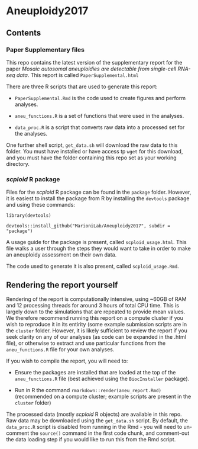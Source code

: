 # Aneuploidy2017

## Contents

### Paper Supplementary files

This repo contains the latest version of the supplementary report for the paper *Mosaic autosomal aneuploidies are detectable from single-cell RNA-seq data*. This report is called `PaperSupplemental.html`

There are three R scripts that are used to generate this report:

* `PaperSupplemental.Rmd` is the code used to create figures and perform analyses.

* `aneu_functions.R` is a set of functions that were used in the analyses.

* `data_proc.R` is a script that converts raw data into a processed set for the analyses.

One further shell script, `get_data.sh` will download the raw data to this folder. You must have installed or have access tp `wget` for this download, and you must have the folder containing this repo set as your working directory.

### *scploid* R package

Files for the *scploid* R package can be found in the `package` folder. However, it is easiest to install the package from R by installing the `devtools` package and using these commands:

`library(devtools)`

`devtools::install_github("MarioniLab/Aneuploidy2017", subdir = "package")`

A usage guide for the package is present, called `scploid_usage.html`. This file walks a user through the steps they would want to take in order to make an aneuploidy assessment on their own data.

The code used to generate it is also present, called `scploid_usage.Rmd`.

## Rendering the report yourself

Rendering of the report is computationally intensive, using ~60GB of RAM and 12 processing threads for around 3 hours of total CPU time. This is largely down to the simulations that are repeated to provide mean values. We therefore recommend running this report on a compute cluster if you wish to reproduce it in its entirity (some example submission scripts are in the `cluster` folder. However, it is likely sufficient to review the report if you seek clarity on any of our analyses (as code can be expanded in the .html file), or otherwise to extract and use particular functions from the `aneu_functions.R` file for your own analyses.

If you wish to compile the report, you will need to:

* Ensure the packages are installed that are loaded at the top of the `aneu_functions.R` file (best achieved using the `BiocInstaller` package).

* Run in R the command `rmarkdown::render(aneu_report.Rmd)` (recommended on a compute cluster; example scripts are present in the `cluster` folder)

The processed data (mostly *scploid* R objects) are available in this repo. Raw data may be downloaded using the `get_data.sh` script. By default, the `data_proc.R` script is disabled from running in the Rmd - you will need to un-comment the `source()` command in the first code chunk, and comment-out the data loading step if you would like to run this from the Rmd script.

